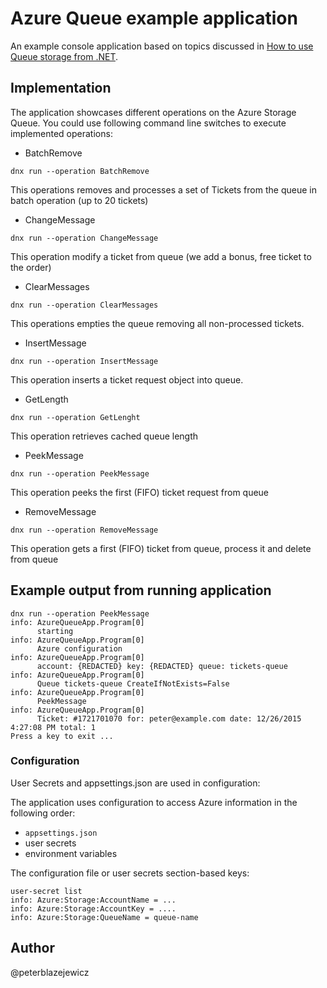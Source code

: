 # Azure Queue example application

An example console application based on topics discussed in [How to use Queue storage from .NET](https://azure.microsoft.com/en-us/documentation/articles/storage-dotnet-how-to-use-queues/).

## Implementation

The application showcases different operations on the Azure Storage Queue. You could use following command line switches to execute implemented operations:

- BatchRemove
```
dnx run --operation BatchRemove
```
This operations removes and processes a set of Tickets from the queue in batch operation (up to 20 tickets)

- ChangeMessage
```
dnx run --operation ChangeMessage
```
This operation modify a ticket from queue (we add a bonus, free ticket to the order)

- ClearMessages
```
dnx run --operation ClearMessages
```
This operations empties the queue removing all non-processed tickets.

- InsertMessage
```
dnx run --operation InsertMessage
```
This operation inserts a ticket request object into queue.

- GetLength
```
dnx run --operation GetLenght
```
This operation retrieves cached queue length

- PeekMessage
```
dnx run --operation PeekMessage
```
This operation peeks the first (FIFO) ticket request from queue

- RemoveMessage
```
dnx run --operation RemoveMessage
```
This operation gets a first (FIFO) ticket from queue, process it and delete from queue

## Example output from running application
```
dnx run --operation PeekMessage
info: AzureQueueApp.Program[0]
      starting
info: AzureQueueApp.Program[0]
      Azure configuration
info: AzureQueueApp.Program[0]
      account: {REDACTED} key: {REDACTED} queue: tickets-queue
info: AzureQueueApp.Program[0]
      Queue tickets-queue CreateIfNotExists=False
info: AzureQueueApp.Program[0]
      PeekMessage
info: AzureQueueApp.Program[0]
      Ticket: #1721701070 for: peter@example.com date: 12/26/2015 4:27:08 PM total: 1
Press a key to exit ...
```

### Configuration 

User Secrets and appsettings.json are used in configuration:

The application uses configuration to access Azure information in the following order:
- `appsettings.json`
- user secrets 
- environment variables

The configuration file or user secrets section-based keys:

```
user-secret list
info: Azure:Storage:AccountName = ...
info: Azure:Storage:AccountKey = ....
info: Azure:Storage:QueueName = queue-name
```

## Author
@peterblazejewicz